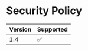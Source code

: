 # Security Policy

| Version | Supported          |
| ------- | ------------------ |
| 1.4   | :white_check_mark: |
